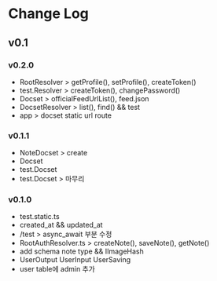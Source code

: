 # Change Log

## v0.1

### v0.2.0
- RootResolver > getProfile(), setProfile(), createToken()
- test.Resolver > createToken(), changePassword()
- Docset > officialFeedUrlList(), feed.json
- DocsetResolver > list(), find() && test
- app > docset static url route

### v0.1.1
- NoteDocset > create
- Docset
- test.Docset
- test.Docset > 마무리

### v0.1.0
- test.static.ts
- created\_at && updated\_at
- /test > async\_await 부분 수정
- RootAuthResolver.ts > createNote(), saveNote(), getNote()
- add schema note type && IImageHash
- UserOutput UserInput UserSaving
- user table에 admin 추가
